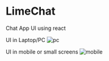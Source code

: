 # LimeChat
Chat App UI using react

UI in Laptop/PC 
![pc](https://user-images.githubusercontent.com/51899418/134315857-3104cb85-aeff-4c63-9e86-cb166a3a47a6.png)

UI in mobile or small screens
![mobile](https://user-images.githubusercontent.com/51899418/134315908-283da3b4-f32b-4cbd-9994-655fa9b5d849.png)
